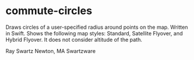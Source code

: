 # commute-circles
Draws circles of a user-specified radius around points on the map. Written in Swift.
Shows the following map styles: Standard, Satellite Flyover, and Hybrid Flyover.
It does not consider altitude of the path.

Ray Swartz
Newton, MA
Swartzware
